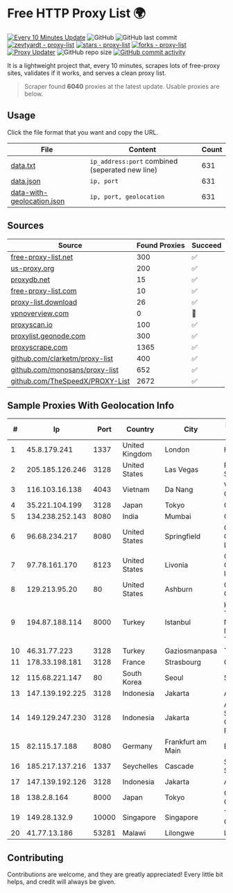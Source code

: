 
# Free HTTP Proxy List 🌍

[![Every 10 Minutes Update](https://github.com/mertguvencli/http-proxy-list/actions/workflows/main.yml/badge.svg?branch=main)](https://github.com/mertguvencli/http-proxy-list/actions/workflows/main.yml)
![GitHub](https://img.shields.io/github/license/mertguvencli/http-proxy-list)
![GitHub last commit](https://img.shields.io/github/last-commit/mertguvencli/http-proxy-list)
[![zevtyardt - proxy-list](https://img.shields.io/static/v1?label=zevtyardt&message=proxy-list&color=blue&logo=github)](https://github.com/zevtyardt/proxy-list "Go to GitHub repo")
[![stars - proxy-list](https://img.shields.io/github/stars/zevtyardt/proxy-list?style=social)](https://github.com/zevtyardt/proxy-list)
[![forks - proxy-list](https://img.shields.io/github/forks/zevtyardt/proxy-list?style=social)](https://github.com/zevtyardt/proxy-list)
[![Proxy Updater](https://github.com/zevtyardt/proxy-list/workflows/Proxy%20Updater/badge.svg)](https://github.com/zevtyardt/proxy-list/actions?query=workflow:"Proxy+Updater")
![GitHub repo size](https://img.shields.io/github/repo-size/zevtyardt/proxy-list)
[![GitHub commit activity](https://img.shields.io/github/commit-activity/m/zevtyardt/proxy-list?logo=commits)](https://github.com/zevtyardt/proxy-list/commits/main)

It is a lightweight project that, every 10 minutes, scrapes lots of free-proxy sites, validates if it works, and serves a clean proxy list.

> Scraper found **6040** proxies at the latest update. Usable proxies are below.

## Usage

Click the file format that you want and copy the URL.

|File|Content|Count|
|----|-------|-----|
|[data.txt](https://raw.githubusercontent.com/mertguvencli/http-proxy-list/main/proxy-list/data.txt)|`ip_address:port` combined (seperated new line)|631|
|[data.json](https://raw.githubusercontent.com/mertguvencli/http-proxy-list/main/proxy-list/data.json)|`ip, port`|631|
|[data-with-geolocation.json](https://raw.githubusercontent.com/mertguvencli/http-proxy-list/main/proxy-list/data-with-geolocation.json)|`ip, port, geolocation`|631|

## Sources

|Source|Found Proxies|Succeed|
|------|-------------|-------|
|[free-proxy-list.net](https://free-proxy-list.net)|300|✅|
|[us-proxy.org](https://www.us-proxy.org)|200|✅|
|[proxydb.net](http://proxydb.net)|15|✅|
|[free-proxy-list.com](https://free-proxy-list.com/?page=&port=&type%5B%5D=http&type%5B%5D=https&up_time=0&search=Search)|10|✅|
|[proxy-list.download](https://www.proxy-list.download/HTTP)|26|✅|
|[vpnoverview.com](https://vpnoverview.com/privacy/anonymous-browsing/free-proxy-servers)|0|🚫|
|[proxyscan.io](https://www.proxyscan.io)|100|✅|
|[proxylist.geonode.com](https://proxylist.geonode.com/api/proxy-list?limit=300&page=1&sort_by=lastChecked&sort_type=desc&protocols=http,https)|300|✅|
|[proxyscrape.com](https://api.proxyscrape.com/v2/?request=displayproxies&protocol=http&timeout=10000&country=all&ssl=all&anonymity=all)|1365|✅|
|[github.com/clarketm/proxy-list](https://raw.githubusercontent.com/clarketm/proxy-list/master/proxy-list-raw.txt)|400|✅|
|[github.com/monosans/proxy-list](https://raw.githubusercontent.com/monosans/proxy-list/main/proxies/http.txt)|652|✅|
|[github.com/TheSpeedX/PROXY-List](https://raw.githubusercontent.com/TheSpeedX/PROXY-List/master/http.txt)|2672|✅|


## Sample Proxies With Geolocation Info

|#|Ip|Port|Country|City|Internet Service Provider|
|-|--|----|-------|----|-------------------------|
|1|45.8.179.241|1337|United Kingdom|London|Hostland LLC|
|2|205.185.126.246|3128|United States|Las Vegas|FranTech Solutions|
|3|116.103.16.138|4043|Vietnam|Da Nang|Viettel Corporation|
|4|35.221.104.199|3128|Japan|Tokyo|Google LLC|
|5|134.238.252.143|8080|India|Mumbai|Google LLC|
|6|96.68.234.217|8080|United States|Springfield|Comcast Cable Communications, LLC|
|7|97.78.161.170|8123|United States|Livonia|Charter Communications, Inc|
|8|129.213.95.20|80|United States|Ashburn|Oracle Corporation|
|9|194.87.188.114|8000|Turkey|Istanbul|Kadir Huseyin Tezcan Nosspeed Internet Teknolojileri|
|10|46.31.77.223|3128|Turkey|Gaziosmanpasa|Talha Bogaz|
|11|178.33.198.181|3128|France|Strasbourg|OVH SAS|
|12|115.68.221.147|80|South Korea|Seoul|SMILESERV|
|13|147.139.192.225|3128|Indonesia|Jakarta|Alibaba.com LLC|
|14|149.129.247.230|3128|Indonesia|Jakarta|Alibaba.com Singapore E-Commerce Private Limited|
|15|82.115.17.188|8080|Germany|Frankfurt am Main|BitCommand LLC|
|16|185.217.137.216|1337|Seychelles|Cascade|Stallion Network Services Limited|
|17|147.139.192.126|3128|Indonesia|Jakarta|Alibaba.com LLC|
|18|138.2.8.164|8000|Japan|Tokyo|Oracle Corporation|
|19|149.28.132.9|10000|Singapore|Singapore|The Constant Company|
|20|41.77.13.186|53281|Malawi|Lilongwe|LLW GIL|



## Contributing

Contributions are welcome, and they are greatly appreciated! Every
little bit helps, and credit will always be given.

